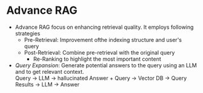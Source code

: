 # Advance RAG
- Advance RAG focus on enhancing retrieval quality. It employs following strategies
  - Pre-Retrieval: Improvement ofthe indexing structure and user's query
  - Post-Retrieval: Combine pre-retrieval with the original query
    - Re-Ranking to highlight the most important content
- *Query Expansion*: Generate potential answers to the query using an LLM and to get
  relevant context. <br>
  Query -> LLM -> hallucinated Answer + Query -> Vector DB -> Query Results -> LLM -> Answer